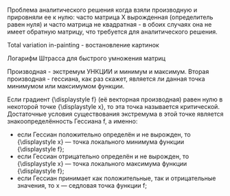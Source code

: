 Проблема аналитического решения когда взяли производную и прировняли ее к нулю: часто матрица X вырожденная (определитель равен нуля) и часто матрица не квадратная - 
в обоих случаях она не имеет обратную матрицу, что требуется для аналитического решения.

Total variation in-painting - востановление картинок

Логарифм Штрасса для быстрого умножения матриц

Производная - экстремум УНКЦИИ и минимум и максимум. Вторая производная - гессиана, как раз скажет, является ли данная точка минимумом или максимумом функции.

Если градиент {\displaystyle f} (её векторная производная) равен нулю в некоторой точке {\displaystyle x}, то эта точка называется критической. Достаточные условия существования экстремума в этой точке является знакоопределённость Гессиана f, а именно:

* если Гессиан положительно определён и не вырожден, то {\displaystyle x} — точка локального минимума функции {\displaystyle f};
* если Гессиан отрицательно определён и не вырожден, то {\displaystyle x} — точка локального максимума функции {\displaystyle f};
* если Гессиан принимает как положительные, так и отрицательные значения, то x — седловая точка функции f;
